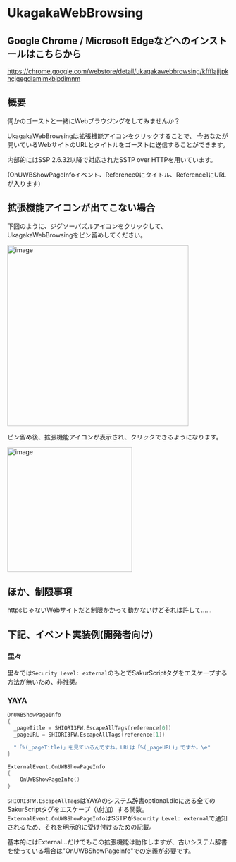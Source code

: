 # UkagakaWebBrowsing

## Google Chrome / Microsoft Edgeなどへのインストールはこちらから
https://chrome.google.com/webstore/detail/ukagakawebbrowsing/kffflajijpkhcjgegdlamimkbipdimnm

## 概要

伺かのゴーストと一緒にWebブラウジングをしてみませんか？

UkagakaWebBrowsingは拡張機能アイコンをクリックすることで、
今あなたが開いているWebサイトのURLとタイトルをゴーストに送信することができます。

内部的にはSSP 2.6.32以降で対応されたSSTP over HTTPを用いています。

(OnUWBShowPageInfoイベント、Reference0にタイトル、Reference1にURLが入ります)

## 拡張機能アイコンが出てこない場合

下図のように、ジグソーパズルアイコンをクリックして、UkagakaWebBrowsingをピン留めしてください。

<img width="411" alt="image" src="https://user-images.githubusercontent.com/19942540/236590538-c2272fd2-7c8e-4442-9beb-7bf8ad10434d.png">

ピン留め後、拡張機能アイコンが表示され、クリックできるようになります。

<img width="283" alt="image" src="https://user-images.githubusercontent.com/19942540/236590654-96592c7e-53a1-4e23-aa17-cf71575996e5.png">

## ほか、制限事項

httpsじゃないWebサイトだと制限かかって動かないけどそれは許して……

## 下記、イベント実装例(開発者向け)

### 里々
里々では`Security Level: external`のもとでSakurScriptタグをエスケープする方法が無いため、非推奨。

### YAYA
```C
OnUWBShowPageInfo
{
  _pageTitle = SHIORI3FW.EscapeAllTags(reference[0])
  _pageURL = SHIORI3FW.EscapeAllTags(reference[1])

  "「%(_pageTitle)」を見ているんですね。URLは「%(_pageURL)」ですか。\e"
}

ExternalEvent.OnUWBShowPageInfo
{
    OnUWBShowPageInfo()
}
```
`SHIORI3FW.EscapeAllTags`はYAYAのシステム辞書optional.dicにある全てのSakurScriptタグをエスケープ（\付加）する関数。  
`ExternalEvent.OnUWBShowPageInfo`はSSTPが`Security Level: external`で通知されるため、それを明示的に受け付けるための記載。

基本的にはExternal...だけでもこの拡張機能は動作しますが、古いシステム辞書を使っている場合は"OnUWBShowPageInfo"での定義が必要です。
